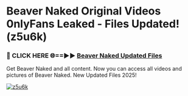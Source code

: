 # Beaver Naked Original Videos 0nlyFans Leaked - Files Updated! (z5u6k)

<h3>🔴 CLICK HERE 🌐==►► <a href="https://tinyurl.com/up5wt9bj" rel="nofollow">Beaver Naked Updated Files</a></h3>

Get Beaver Naked and all content. Now you can access all videos and pictures of Beaver Naked. New Updated Files 2025!

[![z5u6k](https://i.imgur.com/ABiUzMV.gif)](https://tinyurl.com/up5wt9bj)
